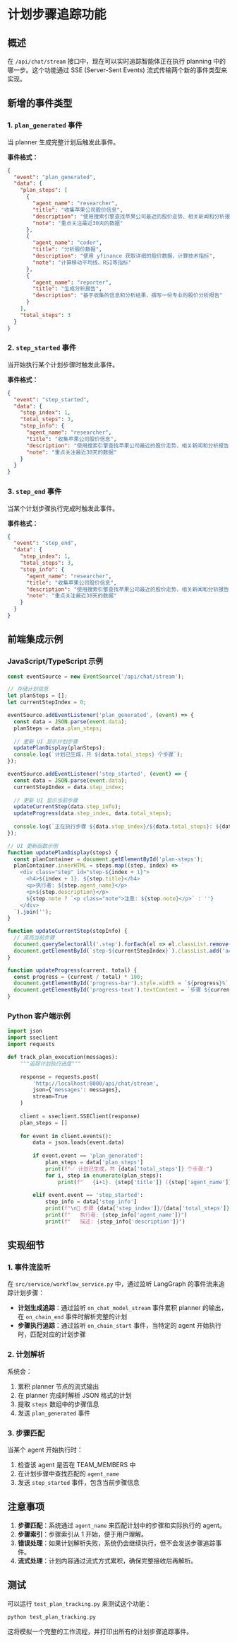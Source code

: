 # 计划步骤追踪功能

## 概述

在 `/api/chat/stream` 接口中，现在可以实时追踪智能体正在执行 planning 中的哪一步。这个功能通过 SSE (Server-Sent Events) 流式传输两个新的事件类型来实现。

## 新增的事件类型

### 1. `plan_generated` 事件

当 planner 生成完整计划后触发此事件。

**事件格式：**
```json
{
  "event": "plan_generated",
  "data": {
    "plan_steps": [
      {
        "agent_name": "researcher",
        "title": "收集苹果公司股价信息",
        "description": "使用搜索引擎查找苹果公司最近的股价走势、相关新闻和分析报告",
        "note": "重点关注最近30天的数据"
      },
      {
        "agent_name": "coder",
        "title": "分析股价数据",
        "description": "使用 yfinance 获取详细的股价数据，计算技术指标",
        "note": "计算移动平均线、RSI等指标"
      },
      {
        "agent_name": "reporter",
        "title": "生成分析报告",
        "description": "基于收集的信息和分析结果，撰写一份专业的股价分析报告"
      }
    ],
    "total_steps": 3
  }
}
```

### 2. `step_started` 事件

当开始执行某个计划步骤时触发此事件。

**事件格式：**
```json
{
  "event": "step_started",
  "data": {
    "step_index": 1,
    "total_steps": 3,
    "step_info": {
      "agent_name": "researcher",
      "title": "收集苹果公司股价信息",
      "description": "使用搜索引擎查找苹果公司最近的股价走势、相关新闻和分析报告",
      "note": "重点关注最近30天的数据"
    }
  }
}
```

### 3. `step_end` 事件

当某个计划步骤执行完成时触发此事件。

**事件格式：**
```json
{
  "event": "step_end",
  "data": {
    "step_index": 1,
    "total_steps": 3,
    "step_info": {
      "agent_name": "researcher",
      "title": "收集苹果公司股价信息",
      "description": "使用搜索引擎查找苹果公司最近的股价走势、相关新闻和分析报告",
      "note": "重点关注最近30天的数据"
    }
  }
}
```

## 前端集成示例

### JavaScript/TypeScript 示例

```typescript
const eventSource = new EventSource('/api/chat/stream');

// 存储计划信息
let planSteps = [];
let currentStepIndex = 0;

eventSource.addEventListener('plan_generated', (event) => {
  const data = JSON.parse(event.data);
  planSteps = data.plan_steps;
  
  // 更新 UI 显示计划步骤
  updatePlanDisplay(planSteps);
  console.log(`计划已生成，共 ${data.total_steps} 个步骤`);
});

eventSource.addEventListener('step_started', (event) => {
  const data = JSON.parse(event.data);
  currentStepIndex = data.step_index;
  
  // 更新 UI 显示当前步骤
  updateCurrentStep(data.step_info);
  updateProgress(data.step_index, data.total_steps);
  
  console.log(`正在执行步骤 ${data.step_index}/${data.total_steps}: ${data.step_info.title}`);
});

// UI 更新函数示例
function updatePlanDisplay(steps) {
  const planContainer = document.getElementById('plan-steps');
  planContainer.innerHTML = steps.map((step, index) => `
    <div class="step" id="step-${index + 1}">
      <h4>${index + 1}. ${step.title}</h4>
      <p>执行者: ${step.agent_name}</p>
      <p>${step.description}</p>
      ${step.note ? `<p class="note">注意: ${step.note}</p>` : ''}
    </div>
  `).join('');
}

function updateCurrentStep(stepInfo) {
  // 高亮当前步骤
  document.querySelectorAll('.step').forEach(el => el.classList.remove('active'));
  document.getElementById(`step-${currentStepIndex}`).classList.add('active');
}

function updateProgress(current, total) {
  const progress = (current / total) * 100;
  document.getElementById('progress-bar').style.width = `${progress}%`;
  document.getElementById('progress-text').textContent = `步骤 ${current}/${total}`;
}
```
### Python 客户端示例

```python
import json
import sseclient
import requests

def track_plan_execution(messages):
    """追踪计划执行进度"""
    
    response = requests.post(
        'http://localhost:8000/api/chat/stream',
        json={'messages': messages},
        stream=True
    )
    
    client = sseclient.SSEClient(response)
    plan_steps = []
    
    for event in client.events():
        data = json.loads(event.data)
        
        if event.event == 'plan_generated':
            plan_steps = data['plan_steps']
            print(f"✅ 计划已生成，共 {data['total_steps']} 个步骤:")
            for i, step in enumerate(plan_steps):
                print(f"   {i+1}. {step['title']} ({step['agent_name']})")
        
        elif event.event == 'step_started':
            step_info = data['step_info']
            print(f"\n🚀 步骤 {data['step_index']}/{data['total_steps']}: {step_info['title']}")
            print(f"   执行者: {step_info['agent_name']}")
            print(f"   描述: {step_info['description']}")
```

## 实现细节

### 1. 事件流监听

在 `src/service/workflow_service.py` 中，通过监听 LangGraph 的事件流来追踪计划步骤：

- **计划生成追踪**：通过监听 `on_chat_model_stream` 事件累积 planner 的输出，在 `on_chain_end` 事件时解析完整的计划
- **步骤执行追踪**：通过监听 `on_chain_start` 事件，当特定的 agent 开始执行时，匹配对应的计划步骤

### 2. 计划解析

系统会：
1. 累积 planner 节点的流式输出
2. 在 planner 完成时解析 JSON 格式的计划
3. 提取 `steps` 数组中的步骤信息
4. 发送 `plan_generated` 事件

### 3. 步骤匹配

当某个 agent 开始执行时：
1. 检查该 agent 是否在 TEAM_MEMBERS 中
2. 在计划步骤中查找匹配的 `agent_name`
3. 发送 `step_started` 事件，包含当前步骤信息

## 注意事项

1. **步骤匹配**：系统通过 `agent_name` 来匹配计划中的步骤和实际执行的 agent。
2. **步骤索引**：步骤索引从 1 开始，便于用户理解。
3. **错误处理**：如果计划解析失败，系统仍会继续执行，但不会发送步骤追踪事件。
4. **流式处理**：计划内容通过流式方式累积，确保完整接收后再解析。

## 测试

可以运行 `test_plan_tracking.py` 来测试这个功能：

```bash
python test_plan_tracking.py
```

这将模拟一个完整的工作流程，并打印出所有的计划步骤追踪事件。 
